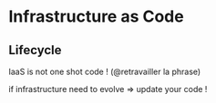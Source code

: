 # Infrastructure as Code
## Lifecycle

IaaS is not one shot code ! (@retravailler la phrase)

if infrastructure need to evolve => update your code !






